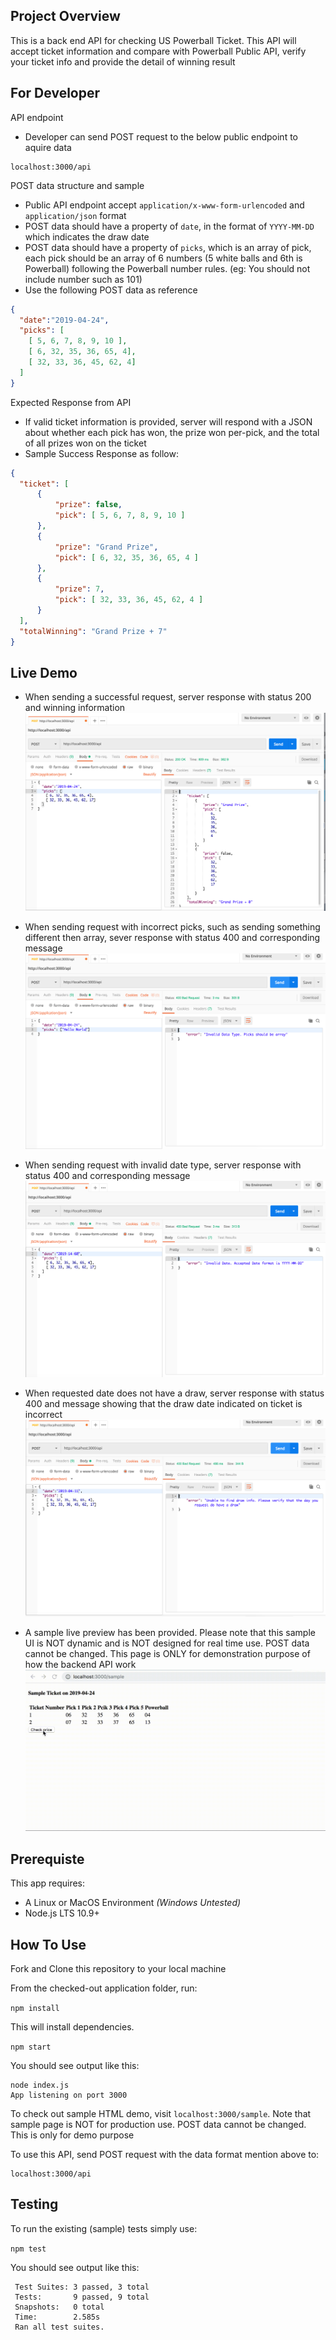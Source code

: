 ## Project Overview
This is a back end API for checking US Powerball Ticket. This API will accept ticket information and compare with Powerball Public API, verify your ticket info and provide the detail of winning result

## For Developer
 API endpoint
  * Developer can send POST request to the below public endpoint to aquire data
  ```
  localhost:3000/api
  ```
 POST data structure and sample
  * Public API endpoint accept `application/x-www-form-urlencoded` and `application/json` format
  * POST data should have a property of `date`, in the format of `YYYY-MM-DD` which indicates the draw date
  * POST data should have a property of `picks`, which is an array of pick, each pick should be an array of 6 numbers (5 white balls and 6th is Powerball) following the Powerball number rules. (eg: You should not include number such as 101)
  * Use the following POST data as reference
  ```json
  {
    "date":"2019-04-24",
    "picks": [
      [ 5, 6, 7, 8, 9, 10 ],
      [ 6, 32, 35, 36, 65, 4],
      [ 32, 33, 36, 45, 62, 4]
    ]
  }
  ``` 
 Expected Response from API
  * If valid ticket information is provided, server will respond with a JSON about whether each pick has won, the prize won per-pick, and the total of all prizes won on the ticket
  * Sample Success Response as follow:
  ```json
  {
    "ticket": [
        {
            "prize": false,
            "pick": [ 5, 6, 7, 8, 9, 10 ]
        },
        {
            "prize": "Grand Prize",
            "pick": [ 6, 32, 35, 36, 65, 4 ]
        },
        {
            "prize": 7,
            "pick": [ 32, 33, 36, 45, 62, 4 ]
        }
    ],
    "totalWinning": "Grand Prize + 7"
  }
  ```

  

## Live Demo

* When sending a successful request, server response with status 200 and winning information
![](./doc/success.png)

* When sending request with incorrect picks, such as sending something different then array, sever response with status 400 and corresponding message
![](./doc/invalid_pick.png)

* When sending request with invalid date type, server response with status 400 and corresponding message
![](./doc/invalid_date.png)

* When requested date does not have a draw, server response with status 400 and message showing that the draw date indicated on ticket is incorrect
![](./doc/wrong_date.png)

* A sample live preview has been provided. Please note that this sample UI is NOT dynamic and is NOT designed for real time use. POST data cannot be changed. This page is ONLY for demonstration purpose of how the backend API work
![](./doc/sample.gif)

## Prerequiste
This app requires: 

- A Linux or MacOS Environment *(Windows Untested)*
- Node.js LTS 10.9+

## How To Use
Fork and Clone this repository to your local machine

From the checked-out application folder, run: 

`npm install`

This will install dependencies.

`npm start`

You should see output like this: 

```
node index.js
App listening on port 3000
```

To check out sample HTML demo, visit `localhost:3000/sample`. Note that sample page is NOT for production use. POST data cannot be changed. This is only for demo purpose


To use this API, send POST request with the data format mention above to:
```
localhost:3000/api
```

## Testing

To run the existing (sample) tests simply use: 

`npm test`

You should see output like this: 

```
 Test Suites: 3 passed, 3 total
 Tests:       9 passed, 9 total
 Snapshots:   0 total
 Time:        2.585s
 Ran all test suites. 
```


